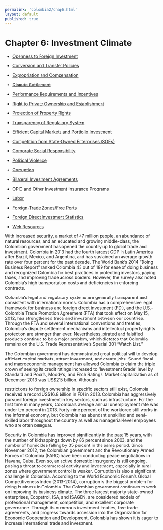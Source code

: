 ```yaml
--- 
permalink: 'colombia2/chap6.html' 
layout: default
published: true 
---
```

<h1 id="chap6">Chapter 6: Investment Climate</h1>

* [Openness to Foreign Investment](#openness-to-foreign-investment)

* [Conversion and Transfer Policies](#conversion-and-transfer-policies)

* [Expropriation and Compensation](#expropriation-and-compensation)

* [Dispute Settlement](#dispute-settlement)

* [Performance Requirements and Incentives](#performance-requirements-and-incentives)

* [Right to Private Ownership and Establishment](#right-to-private-ownership-and-establishment)

* [Protection of Property Rights](#protection-of-property-rights)

* [Transparency of Regulatory System](#transparency-of-regulatory-system)

* [Efficient Capital Markets and Portfolio Investment](#efficient-capital-markets-and-portfolio-investment)

* [Competition from State-Owned Enterprises (SOEs)](#seos)

* [Corporate Social Responsibility](#corporate-social-responsibility)

* [Political Violence](#political-violence)

* [Corruption](#corruption)

* [Bilateral Investment Agreements](#bilateral-investment-agreements)

* [OPIC and Other Investment Insurance Programs](#opic)

* [Labor](#labor)

* [Foreign-Trade Zones/Free Ports](#foreign-trade-zones-free-ports)

* [Foreign Direct Investment Statistics](#foreign-direct-investment-statistics)

* [Web Resources](#foreign-direct-investment-statistics)

With increased security, a market of 47 million people, an abundance of natural resources, and an educated and growing middle-class, the Colombian government has opened the country up to global trade and investment. Colombia in 2013 had the fourth largest GDP in Latin America after Brazil, Mexico, and Argentina, and has sustained an average growth rate over four percent for the past decade. The World Bank’s 2014 “Doing Business Report” ranked Colombia 43 out of 189 for ease of doing business and recognized Colombia for best practices in protecting investors, paying taxes, and improving trade across borders. However, the survey also noted Colombia’s high transportation costs and deficiencies in enforcing contracts.

Colombia’s legal and regulatory systems are generally transparent and consistent with international norms. Colombia has a comprehensive legal framework for business and foreign direct investment (FDI), and the U.S.-Colombia Trade Promotion Agreement (FTA) that took effect on May 15, 2012, has strengthened trade and investment between our countries. Through the FTA and several international conventions and treaties, Colombia’s dispute settlement mechanisms and intellectual property rights protection are stronger than ever. Nevertheless, pirated and falsified products continue to be a major problem, which dictates that Colombia remains on the U.S. Trade Representative’s Special 301 “Watch List.”

The Colombian government has demonstrated great political will to develop efficient capital markets, attract investment, and create jobs. Sound fiscal and macroeconomic management has allowed Colombia to claim the triple crown of seeing its credit ratings increased to ‘Investment Grade’ level by Standard and Poor’s, Moody’s, and Fitch Ratings. Market capitalization as of December 2013 was US$215 billion. Although

restrictions to foreign ownership in specific sectors still exist, Colombia received a record US$16.8 billion in FDI in 2013. Colombia has aggressively pursued foreign investment in key sectors, such as infrastructure. For the first time in many years, Colombia’s average annual unemployment rate was under ten percent in 2013. Forty-nine percent of the workforce still works in the informal economy, but Colombia has abundant unskilled and semi-skilled labor throughout the country as well as managerial-level employees who are often bilingual.

Security in Colombia has improved significantly in the past 15 years, with the number of kidnappings down by 86 percent since 2003, and the number of homicides falling by 35 percent in the same period. Since November 2012, the Colombian government and the Revolutionary Armed Forces of Colombia (FARC) have been conducting peace negotiations in Havana, Cuba. Even so, an active domestic insurgency is still ongoing, posing a threat to commercial activity and investment, especially in rural zones where government control is weaker. Corruption is also a significant challenge in Colombia. According to the World Economic Forum’s Global Competitiveness Index (2013-2014), corruption is the biggest problem for doing business in Colombia. The Colombian government continues to work on improving its business climate. The three largest majority state-owned enterprises, Ecopetrol, ISA, and ISAGEN, are considered models of professional management, competition, and excellent corporate governance. Through its numerous investment treaties, free trade agreements, and progress towards accession into the Organization for Economic Cooperation and Development, Colombia has shown it is eager to increase international trade and investment.

